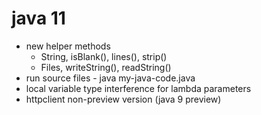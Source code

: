 # java 11

- new helper methods
    - String, isBlank(), lines(), strip()
    - Files, writeString(), readString()
- run source files - java my-java-code.java
- local variable type interference for lambda parameters
- httpclient non-preview version (java 9 preview)


